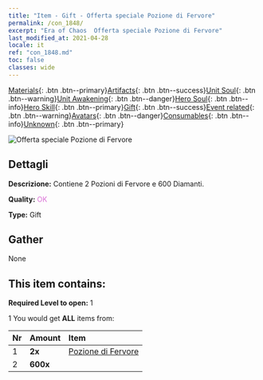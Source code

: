 ```yaml
---
title: "Item - Gift - Offerta speciale Pozione di Fervore"
permalink: /con_1848/
excerpt: "Era of Chaos  Offerta speciale Pozione di Fervore"
last_modified_at: 2021-04-28
locale: it
ref: "con_1848.md"
toc: false
classes: wide
---
```

 [Materials](/ItemsIT/){: .btn .btn--primary}[Artifacts](/ItemsIT/Artifacts/){: .btn .btn--success}[Unit Soul](/ItemsIT/UnitSoul/){: .btn .btn--warning}[Unit Awakening](/ItemsIT/UnitAwakening/){: .btn .btn--danger}[Hero Soul](/ItemsIT/HeroSoul/){: .btn .btn--info}[Hero Skill](/ItemsIT/HeroSkill/){: .btn .btn--primary}[Gift](/ItemsIT/Gift/){: .btn .btn--success}[Event related](/ItemsIT/Events/){: .btn .btn--warning}[Avatars](/ItemsIT/Avatars/){: .btn .btn--danger}[Consumables](/ItemsIT/Consumables/){: .btn .btn--info}[Unknown](/ItemsIT/Unknown/){: .btn .btn--primary}

 ![Offerta speciale Pozione di Fervore](/images/t/i_907470.png)

## Dettagli
 **Descrizione:** Contiene 2 Pozioni di Fervore e 600 Diamanti.

 **Quality:** <span style="color: #DA70D6">OK</span>

 **Type:** Gift

## Gather

  None

## This item contains:

 **Required Level to open:** 1

 1 You would get **ALL** items  from:

  | Nr | Amount |     Item    |
  |:---|:-------|:------------|
  | 1 |  **2x** | [Pozione di Fervore](/ItemsIT/con_1850/) |  | 
  | 2 |  **600x** | <i class="fas fa-gem"/> |  | 
